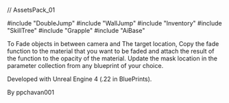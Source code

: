 // AssetsPack_01

#include "DoubleJump"
#include "WallJump"
#include "Inventory"
#include "SkillTree"
#include "Grapple"
#include "AiBase"

To Fade objects in between camera and The target location, Copy the fade function to the material that you want to be faded and attach the result of the function to the opacity of the material. Update the mask location in the parameter collection from any blueprint of your choice.

Developed with Unreal Engine 4 (.22 in BluePrints).

By ppchavan001
